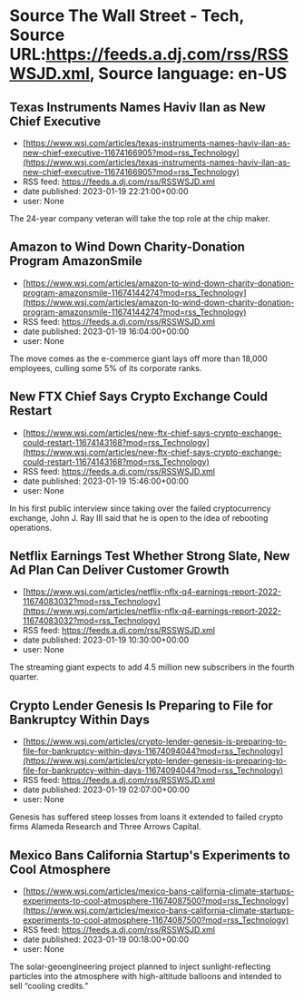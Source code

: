 # Source The Wall Street - Tech, Source URL:https://feeds.a.dj.com/rss/RSSWSJD.xml, Source language: en-US

## Texas Instruments Names Haviv Ilan as New Chief Executive
 - [https://www.wsj.com/articles/texas-instruments-names-haviv-ilan-as-new-chief-executive-11674166905?mod=rss_Technology](https://www.wsj.com/articles/texas-instruments-names-haviv-ilan-as-new-chief-executive-11674166905?mod=rss_Technology)
 - RSS feed: https://feeds.a.dj.com/rss/RSSWSJD.xml
 - date published: 2023-01-19 22:21:00+00:00
 - user: None

The 24-year company veteran will take the top role at the chip maker.

## Amazon to Wind Down Charity-Donation Program AmazonSmile
 - [https://www.wsj.com/articles/amazon-to-wind-down-charity-donation-program-amazonsmile-11674144274?mod=rss_Technology](https://www.wsj.com/articles/amazon-to-wind-down-charity-donation-program-amazonsmile-11674144274?mod=rss_Technology)
 - RSS feed: https://feeds.a.dj.com/rss/RSSWSJD.xml
 - date published: 2023-01-19 16:04:00+00:00
 - user: None

The move comes as the e-commerce giant lays off more than 18,000 employees, culling some 5% of its corporate ranks.

## New FTX Chief Says Crypto Exchange Could Restart
 - [https://www.wsj.com/articles/new-ftx-chief-says-crypto-exchange-could-restart-11674143168?mod=rss_Technology](https://www.wsj.com/articles/new-ftx-chief-says-crypto-exchange-could-restart-11674143168?mod=rss_Technology)
 - RSS feed: https://feeds.a.dj.com/rss/RSSWSJD.xml
 - date published: 2023-01-19 15:46:00+00:00
 - user: None

In his first public interview since taking over the failed cryptocurrency exchange, John J. Ray III said that he is open to the idea of rebooting operations.

## Netflix Earnings Test Whether Strong Slate, New Ad Plan Can Deliver Customer Growth
 - [https://www.wsj.com/articles/netflix-nflx-q4-earnings-report-2022-11674083032?mod=rss_Technology](https://www.wsj.com/articles/netflix-nflx-q4-earnings-report-2022-11674083032?mod=rss_Technology)
 - RSS feed: https://feeds.a.dj.com/rss/RSSWSJD.xml
 - date published: 2023-01-19 10:30:00+00:00
 - user: None

The streaming giant expects to add 4.5 million new subscribers in the fourth quarter.

## Crypto Lender Genesis Is Preparing to File for Bankruptcy Within Days
 - [https://www.wsj.com/articles/crypto-lender-genesis-is-preparing-to-file-for-bankruptcy-within-days-11674094044?mod=rss_Technology](https://www.wsj.com/articles/crypto-lender-genesis-is-preparing-to-file-for-bankruptcy-within-days-11674094044?mod=rss_Technology)
 - RSS feed: https://feeds.a.dj.com/rss/RSSWSJD.xml
 - date published: 2023-01-19 02:07:00+00:00
 - user: None

Genesis has suffered steep losses from loans it extended to failed crypto firms Alameda Research and Three Arrows Capital.

## Mexico Bans California Startup's Experiments to Cool Atmosphere
 - [https://www.wsj.com/articles/mexico-bans-california-climate-startups-experiments-to-cool-atmosphere-11674087500?mod=rss_Technology](https://www.wsj.com/articles/mexico-bans-california-climate-startups-experiments-to-cool-atmosphere-11674087500?mod=rss_Technology)
 - RSS feed: https://feeds.a.dj.com/rss/RSSWSJD.xml
 - date published: 2023-01-19 00:18:00+00:00
 - user: None

The solar-geoengineering project planned to inject sunlight-reflecting particles into the atmosphere with high-altitude balloons and intended to sell “cooling credits.”
